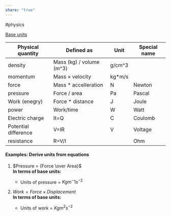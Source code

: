 ```yaml
---  
share: "true"  
---  
```

#physics  
  
[Base units](SI%20units)  
  
|Physical quantity|Defined as|Unit|Special name|  
|---|---|---|---|  
|density|Mass (kg) / volume (m^3)|g/cm^3||  
|momentum|Mass $\times$ velocity|kg\*m/s||  
|force|Mass \* accelleration|N|Newton|  
|pressure|Force / area|Pa|Pascal|  
|Work (enegry)|Force \* distance|J|Joule|  
|power|Work/time|W|Watt|  
|Electric charge|It=Q|C|Coulomb|  
|Potential difference|V=IR|V|Voltage|  
|resistance|R=V/I||Ohm|  
  
#### Examples: Derive units from equations  
  
1. $Pressure = {Force \over Area}$  
	 **In terms of base units:**   
	- Units of pressure = $Kgm^-1 s^{-2}$   
  
2. $Work = {Force \times Displacement}$  
	**In terms of base units:**  
	- Units of work = $Kgm^2s^{-2}$  
